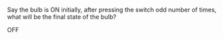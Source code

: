 Say the bulb is ON initially, after pressing the switch odd number of times, what will be the final state of the bulb?

OFF
